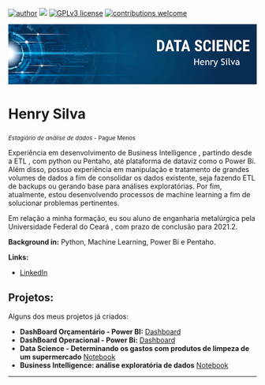 [![author](https://img.shields.io/badge/author-carlosfab-red.svg)](https://www.linkedin.com/in/henry-silva-41a048178/) [![](https://img.shields.io/badge/python-3.7+-blue.svg)](https://www.python.org/downloads/release/python-365/) [![GPLv3 license](https://img.shields.io/badge/License-GPLv3-blue.svg)](http://perso.crans.org/besson/LICENSE.html) [![contributions welcome](https://img.shields.io/badge/contributions-welcome-brightgreen.svg?style=flat)](https://github.com/carlosfab/data_science/issues)

<p align="center">
  <img src="banner.png" >
</p>

# Henry Silva
<sub>*Estagiário de análise de dados* - Pague Menos</sub>

Experiência em desenvolvimento de Business Intelligence , partindo desde a ETL , com python ou Pentaho, até plataforma de dataviz como o Power Bi. Além disso, possuo experiência em manipulação e tratamento de grandes volumes de dados a fim de consolidar os dados existente, seja fazendo ETL de backups ou gerando base para análises exploratórias. Por fim, atualmente, estou desenvolvendo processos de machine learning a fim de solucionar problemas pertinentes. 

Em relação a minha formação, eu sou aluno de enganharia metalúrgica pela Universidade Federal do Ceará , com prazo de conclusão para 2021.2. 

**Background in:** Python, Machine Learning, Power Bi e Pentaho.

**Links:**

* [LinkedIn](https://www.linkedin.com/in/henry-silva-41a048178/)


## Projetos:
Alguns dos meus projetos já criados:

* **DashBoard Orçamentário - Power BI:** [Dashboard](https://app.powerbi.com/view?r=eyJrIjoiMzQwOWE3YWMtMzgxMy00MWM2LThkNjAtYTgxOTU3YzJlNGVmIiwidCI6ImI1OTFhZTU0LTMzYzItNDU4OS1iZTY2LTkwMjFhNDE5NmM3YyJ9&pageName=ReportSection)
* **DashBoard Operacional - Power Bi:** [Dashboard](https://app.powerbi.com/view?r=eyJrIjoiZjhmMWY5M2UtOGQ0Ny00NmY4LTllZjgtMmM3NTQ3OWRkOWM5IiwidCI6ImI1OTFhZTU0LTMzYzItNDU4OS1iZTY2LTkwMjFhNDE5NmM3YyJ9&pageName=ReportSection)
* **Data Science - Determinando os gastos com produtos de limpeza de um supermercado** [Notebook](https://github.com/henrysilva07/analise_atacado/blob/main/analise_atacado.ipynb)
* **Business Intelligence: análise exploratória de dados** [Notebook](https://github.com/henrysilva07/An-lise-Explorat-ria--Varejo/blob/main/an%C3%A1lise_explorat%C3%B3ria.ipynb)



---

